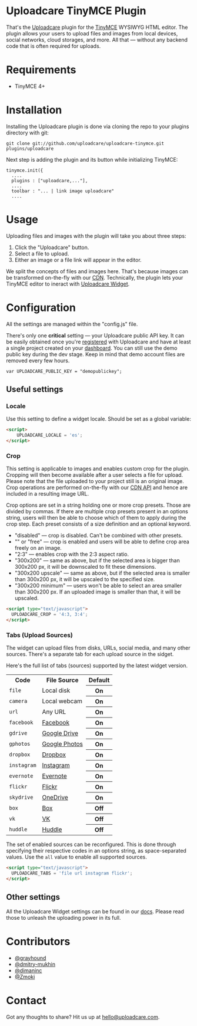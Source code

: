 # Uploadcare TinyMCE Plugin

That's the [Uploadcare][1] plugin for the [TinyMCE][2] WYSIWYG HTML editor.
The plugin allows your users to upload files and images
from local devices, social networks, cloud storages, and more.
All that — without any backend code that is often required for uploads.

# Requirements

* TinyMCE 4+

# Installation

Installing the Uploadcare plugin is done via cloning
the repo to your plugins directory with git:

    git clone git://github.com/uploadcare/uploadcare-tinymce.git plugins/uploadcare

Next step is adding the plugin and its button
while initializing TinyMCE:

    tinymce.init({
      ....
      plugins : ["uploadcare,..."],
      ....
      toolbar : "... | link image uploadcare"
      ....
# Usage

Uploading files and images with the plugin
will take you about three steps:

1. Click the "Uploadcare" button.
2. Select a file to upload.
3. Either an image or a file link will appear in the editor.

We split the concepts of files and images here.
That's because images can be transformed on-the-fly
with our [CDN](https://uploadcare.com/documentation/cdn/).
Technically, the plugin lets your TinyMCE editor to
ineract with [Uploadcare Widget](https://uploadcare.com/documentation/widget/).

# Configuration

All the settings are managed within the "config.js" file.

There's only one **critical** setting — your
Uploadcare public API key. It can be easily obtained
once you're [registered](https://uploadcare.com/documentation/)
with Uploadcare and have at least a single project
created on your [dashboard](https://uploadcare.com/dashboard/).
You can still use the demo public key during the dev stage.
Keep in mind that demo account files are removed every few hours.

    var UPLOADCARE_PUBLIC_KEY = "demopublickey";

## Useful settings

### Locale
Use this setting to define a widget locale.
Should be set as a global variable:

```html
<script>
    UPLOADCARE_LOCALE = 'es';
</script>
```

### Crop
This setting is applicable to images and
enables custom crop for the plugin.
Cropping will then become available after a user
selects a file for upload.
Please note that the file uploaded to your project
still is an original image. Crop operations are performed
on-the-fly with our 
[CDN API](https://uploadcare.com/documentation/cdn/)
and hence are included in a resulting image URL.

Crop options are set in a string holding one or more
crop presets. Those are divided by commas.
If there are multiple crop presets present in an options
string, users will then be able to choose which of
them to apply during the crop step.
Each preset consists of a size definition and an optional keyword.

- "disabled" — crop is disabled. Can't be combined with other presets.
- "" or "free" — crop is enabled and users will be able to
  define crop area freely on an image.
- "2:3" — enables crop with the 2:3 aspect ratio.
- "300x200" — same as above, but if the selected area is bigger than 300x200 px,
  it will be downscaled to fit these dimensions.
- "300x200 upscale" — same as above, but if the selected area is smaller than
  300x200 px, it will be upscaled to the specified size.
- "300x200 minimum" — users won't be able to select an area smaller than 300x200 px.
  If an uploaded image is smaller than that, it will be upscaled.

```html
<script type="text/javascript">
  UPLOADCARE_CROP = '4:3, 3:4';
</script>
```

### Tabs (Upload Sources)
The widget can upload files from disks, URLs, social media,
and many other sources. There's a separate tab for each
upload source in the sidget.

Here's the full list of tabs (sources) supported by
the latest widget version.

<table class="reference">
  <tr>
    <th>Code</th>
    <th>File Source</th>
    <th>Default</th>
  </tr>
  <tr>
    <td><code>file</code></td>
    <td>Local disk</td>
    <th>On</th>
  </tr>
  <tr>
    <td><code>camera</code></td>
    <td>Local webcam</td>
    <th>On</th>
  </tr>
  <tr>
    <td><code>url</code></td>
    <td>Any URL</td>
    <th>On</th>
  </tr>
  <tr>
    <td><code>facebook</code></td>
    <td><a href="https://www.facebook.com/">Facebook</a></td>
    <th>On</th>
  </tr>
  <tr>
    <td><code>gdrive</code></td>
    <td><a href="https://drive.google.com/">Google Drive</a></td>
    <th>On</th>
  </tr>
  <tr>
    <td><code>gphotos</code></td>
    <td><a href="https://photos.google.com/">Google Photos</a></td>
    <th>On</th>
  </tr>
  <tr>
    <td><code>dropbox</code></td>
    <td><a href="https://www.dropbox.com/">Dropbox</a></td>
    <th>On</th>
  </tr>
  <tr>
    <td><code>instagram</code></td>
    <td><a href="http://instagram.com/">Instagram</a></td>
    <th>On</th>
  </tr>
  <tr>
    <td><code>evernote</code></td>
    <td><a href="http://evernote.com/">Evernote</a></td>
    <th>On</th>
  </tr>
  <tr>
    <td><code>flickr</code></td>
    <td><a href="https://www.flickr.com/">Flickr</a></td>
    <th>On</th>
  </tr>
  <tr>
    <td><code>skydrive</code></td>
    <td><a href="https://onedrive.live.com/">OneDrive</a></td>
    <th>On</th>
  </tr>
  <tr>
    <td><code>box</code></td>
    <td><a href="https://www.box.com/">Box</a></td>
    <th>Off</th>
  </tr>
  <tr>
    <td><code>vk</code></td>
    <td><a href="http://vk.com/">VK</a></td>
    <th>Off</th>
  </tr>
  <tr>
    <td><code>huddle</code></td>
    <td><a href="https://www.huddle.com/">Huddle</a></td>
    <th>Off</th>
  </tr>
</table>

The set of enabled sources can be reconfigured.
This is done through specifying their respective 
codes in an options string, as space-separated values.
Use the `all` value to enable all supported sources.

```html
<script type="text/javascript">
  UPLOADCARE_TABS = 'file url instagram flickr';
</script>
```

## Other settings

All the Uploadcare Widget settings can be found in our [docs][4].
Please read those to unleash the uploading power in its full.

# Contributors

* [@grayhound](https://github.com/grayhound)
* [@dmitry-mukhin](https://github.com/dmitry-mukhin)
* [@dimaninc](https://github.com/dimaninc)
* [@Zmoki](https://github.com/Zmoki)

# Contact

Got any thoughts to share? Hit us up at
[hello@uploadcare.com](mailto:hello@uploadcare.com).

[1]: https://uploadcare.com/
[2]: http://www.tinymce.com/
[3]: https://uploadcare.com/documentation/widget/#crop
[4]: https://uploadcare.com/documentation/widget/#configuration
